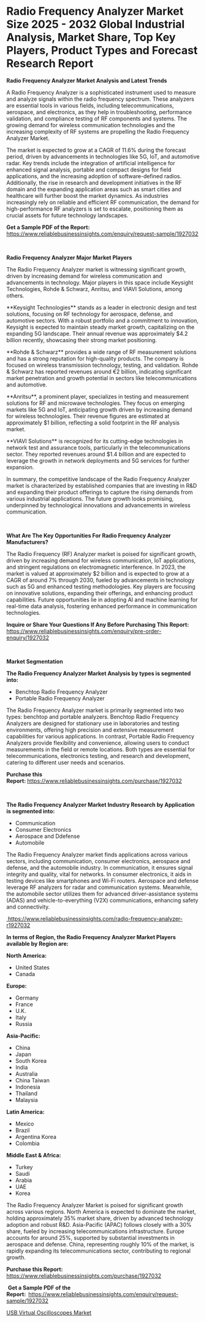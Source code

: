 <p><h1>Radio Frequency Analyzer Market Size 2025 - 2032 Global Industrial Analysis, Market Share, Top Key Players, Product Types and Forecast Research Report</h1></p><p><strong>Radio Frequency Analyzer Market Analysis and Latest Trends</strong></p>
<p><p>A Radio Frequency Analyzer is a sophisticated instrument used to measure and analyze signals within the radio frequency spectrum. These analyzers are essential tools in various fields, including telecommunications, aerospace, and electronics, as they help in troubleshooting, performance validation, and compliance testing of RF components and systems. The growing demand for wireless communication technologies and the increasing complexity of RF systems are propelling the Radio Frequency Analyzer Market. </p><p>The market is expected to grow at a CAGR of 11.6% during the forecast period, driven by advancements in technologies like 5G, IoT, and automotive radar. Key trends include the integration of artificial intelligence for enhanced signal analysis, portable and compact designs for field applications, and the increasing adoption of software-defined radios. Additionally, the rise in research and development initiatives in the RF domain and the expanding application areas such as smart cities and healthcare will further boost the market dynamics. As industries increasingly rely on reliable and efficient RF communication, the demand for high-performance RF analyzers is set to escalate, positioning them as crucial assets for future technology landscapes.</p></p>
<p><strong>Get a Sample PDF of the Report:&nbsp;</strong> <a href="https://www.reliablebusinessinsights.com/enquiry/request-sample/1927032?utm_campaign=2319&utm_medium=2&utm_source=Github&utm_content=ia&utm_term=28032025&utm_id=radio-frequency-analyzer">https://www.reliablebusinessinsights.com/enquiry/request-sample/1927032</a></p>
<p>&nbsp;</p>
<p><strong>Radio Frequency Analyzer Major Market Players</strong></p>
<p><p>The Radio Frequency Analyzer market is witnessing significant growth, driven by increasing demand for wireless communication and advancements in technology. Major players in this space include Keysight Technologies, Rohde & Schwarz, Anritsu, and VIAVI Solutions, among others.</p><p>**Keysight Technologies** stands as a leader in electronic design and test solutions, focusing on RF technology for aerospace, defense, and automotive sectors. With a robust portfolio and a commitment to innovation, Keysight is expected to maintain steady market growth, capitalizing on the expanding 5G landscape. Their annual revenue was approximately $4.2 billion recently, showcasing their strong market positioning.</p><p>**Rohde & Schwarz** provides a wide range of RF measurement solutions and has a strong reputation for high-quality products. The company is focused on wireless transmission technology, testing, and validation. Rohde & Schwarz has reported revenues around €2 billion, indicating significant market penetration and growth potential in sectors like telecommunications and automotive.</p><p>**Anritsu**, a prominent player, specializes in testing and measurement solutions for RF and microwave technologies. They focus on emerging markets like 5G and IoT, anticipating growth driven by increasing demand for wireless technologies. Their revenue figures are estimated at approximately $1 billion, reflecting a solid footprint in the RF analysis market.</p><p>**VIAVI Solutions** is recognized for its cutting-edge technologies in network test and assurance tools, particularly in the telecommunications sector. They reported revenues around $1.4 billion and are expected to leverage the growth in network deployments and 5G services for further expansion.</p><p>In summary, the competitive landscape of the Radio Frequency Analyzer market is characterized by established companies that are investing in R&D and expanding their product offerings to capture the rising demands from various industrial applications. The future growth looks promising, underpinned by technological innovations and advancements in wireless communication.</p></p>
<p>&nbsp;</p>
<p><strong>What Are The Key Opportunities For Radio Frequency Analyzer Manufacturers?</strong></p>
<p><p>The Radio Frequency (RF) Analyzer market is poised for significant growth, driven by increasing demand for wireless communication, IoT applications, and stringent regulations on electromagnetic interference. In 2023, the market is valued at approximately $2 billion and is expected to grow at a CAGR of around 7% through 2030, fueled by advancements in technology such as 5G and enhanced testing methodologies. Key players are focusing on innovative solutions, expanding their offerings, and enhancing product capabilities. Future opportunities lie in adopting AI and machine learning for real-time data analysis, fostering enhanced performance in communication technologies.</p></p>
<p><strong>Inquire or Share Your Questions If Any Before Purchasing This Report:</strong> <a href="https://www.reliablebusinessinsights.com/enquiry/pre-order-enquiry/1927032?utm_campaign=2319&utm_medium=2&utm_source=Github&utm_content=ia&utm_term=28032025&utm_id=radio-frequency-analyzer">https://www.reliablebusinessinsights.com/enquiry/pre-order-enquiry/1927032</a></p>
<p>&nbsp;</p>
<p><strong>Market Segmentation</strong></p>
<p><strong>The Radio Frequency Analyzer Market Analysis by types is segmented into:</strong></p>
<p><ul><li>Benchtop Radio Frequency Analyzer</li><li>Portable Radio Frequency Analyzer</li></ul></p>
<p><p>The Radio Frequency Analyzer market is primarily segmented into two types: benchtop and portable analyzers. Benchtop Radio Frequency Analyzers are designed for stationary use in laboratories and testing environments, offering high precision and extensive measurement capabilities for various applications. In contrast, Portable Radio Frequency Analyzers provide flexibility and convenience, allowing users to conduct measurements in the field or remote locations. Both types are essential for telecommunications, electronics testing, and research and development, catering to different user needs and scenarios.</p></p>
<p><strong>Purchase this Report:&nbsp;</strong><a href="https://www.reliablebusinessinsights.com/purchase/1927032?utm_campaign=2319&utm_medium=2&utm_source=Github&utm_content=ia&utm_term=28032025&utm_id=radio-frequency-analyzer">https://www.reliablebusinessinsights.com/purchase/1927032</a></p>
<p>&nbsp;</p>
<p><strong>The Radio Frequency Analyzer Market Industry Research by Application is segmented into:</strong></p>
<p><ul><li>Communication</li><li>Consumer Electronics</li><li>Aerospace and Ddefense</li><li>Automobile</li></ul></p>
<p><p>The Radio Frequency Analyzer market finds applications across various sectors, including communication, consumer electronics, aerospace and defense, and the automobile industry. In communication, it ensures signal integrity and quality, vital for networks. In consumer electronics, it aids in testing devices like smartphones and Wi-Fi routers. Aerospace and defense leverage RF analyzers for radar and communication systems. Meanwhile, the automobile sector utilizes them for advanced driver-assistance systems (ADAS) and vehicle-to-everything (V2X) communications, enhancing safety and connectivity.</p></p>
<p><a href="https://www.reliablebusinessinsights.com/radio-frequency-analyzer-r1927032?utm_campaign=2319&utm_medium=2&utm_source=Github&utm_content=ia&utm_term=28032025&utm_id=radio-frequency-analyzer">&nbsp;https://www.reliablebusinessinsights.com/radio-frequency-analyzer-r1927032</a></p>
<p><strong>In terms of Region, the Radio Frequency Analyzer Market Players available by Region are:</strong></p>
<p>
    <p> <strong> North America: </strong>
        <ul>
            <li>United States</li>
            <li>Canada</li>
        </ul>
        </p> 
    <p> <strong> Europe: </strong>
        <ul>
            <li>Germany</li>
            <li>France</li>
            <li>U.K.</li>
            <li>Italy</li>
            <li>Russia</li>
        </ul>
        </p> 
    <p> <strong> Asia-Pacific: </strong>
        <ul>
            <li>China</li>
            <li>Japan</li>
            <li>South Korea</li>
            <li>India</li>
            <li>Australia</li>
            <li>China Taiwan</li>
            <li>Indonesia</li>
            <li>Thailand</li>
            <li>Malaysia</li>
        </ul>
        </p> 
    <p> <strong> Latin America: </strong>
        <ul>
            <li>Mexico</li>
            <li>Brazil</li>
            <li>Argentina Korea</li>
            <li>Colombia</li>
        </ul>
        </p> 
    <p> <strong> Middle East & Africa: </strong>
        <ul>
            <li>Turkey</li>
            <li>Saudi</li>
            <li>Arabia</li>
            <li>UAE</li>
            <li>Korea</li>
        </ul>
    </p>
    </p>
<p><p>The Radio Frequency Analyzer Market is poised for significant growth across various regions. North America is expected to dominate the market, holding approximately 35% market share, driven by advanced technology adoption and robust R&D. Asia-Pacific (APAC) follows closely with a 30% share, fueled by increasing telecommunications infrastructure. Europe accounts for around 25%, supported by substantial investments in aerospace and defense. China, representing roughly 10% of the market, is rapidly expanding its telecommunications sector, contributing to regional growth.</p></p>
<p><strong>Purchase this Report: </strong><a href="https://www.reliablebusinessinsights.com/purchase/1927032?utm_campaign=2319&utm_medium=2&utm_source=Github&utm_content=ia&utm_term=28032025&utm_id=radio-frequency-analyzer">https://www.reliablebusinessinsights.com/purchase/1927032</a></p>
<p>&nbsp;<strong>Get a Sample PDF of the Report:&nbsp;&nbsp;</strong><a href="https://www.reliablebusinessinsights.com/enquiry/request-sample/1927032?utm_campaign=2319&utm_medium=2&utm_source=Github&utm_content=ia&utm_term=28032025&utm_id=radio-frequency-analyzer">https://www.reliablebusinessinsights.com/enquiry/request-sample/1927032</a></p>
<p><strong></strong></p>
<p><p><a href="https://github.com/oslieselotte2192/Market-Research-Report-List-1/blob/main/usb-virtual-oscilloscopes-market.md?utm_campaign=2319&utm_medium=2&utm_source=Github&utm_content=ia&utm_term=28032025&utm_id=radio-frequency-analyzer">USB Virtual Oscilloscopes Market</a></p></p>